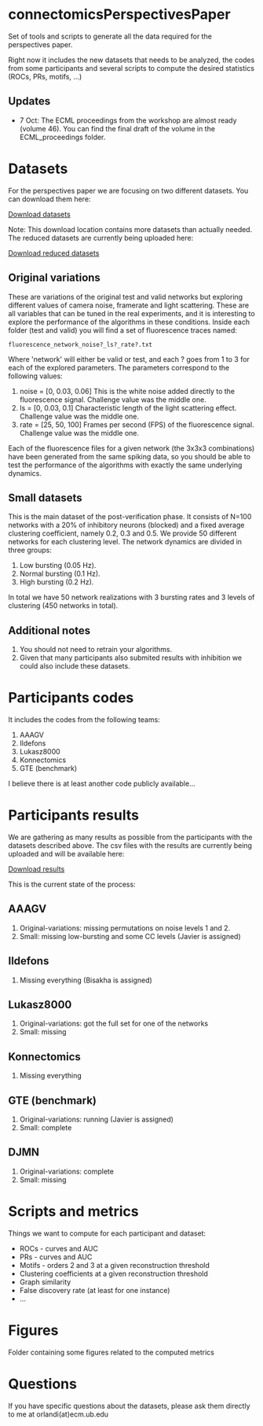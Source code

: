 connectomicsPerspectivesPaper
=============================
Set of tools and scripts to generate all the data required for the perspectives paper.

Right now it includes the new datasets that needs to be analyzed, the codes from some participants and several scripts to compute the desired statistics (ROCs, PRs, motifs, ...)


Updates
-------
* 7 Oct: The ECML proceedings from the workshop are almost ready (volume 46). You can find the final draft of the volume in the ECML_proceedings folder.


Datasets
========
For the perspectives paper we are focusing on two different datasets. You can download them here:

[Download datasets](https://www.dropbox.com/sh/gibx9hz0p4u46ts/AABjgtXS6yNZkXWLIimHOduXa?dl=0)

Note: This download location contains more datasets than actually needed. The reduced datasets are currently being uploaded here:

[Download reduced datasets](https://www.dropbox.com/sh/0jrxowrhuntgmnb/AADWyFB_nQ0AdAC9cYEWIlCTa?dl=0)

Original variations
-------------------
These are variations of the original test and valid networks but exploring different values of camera noise, framerate and light scattering. These are all variables that can be tuned in the real experiments, and it is interesting to explore the performance of the algorithms in these conditions.
Inside each folder (test and valid) you will find a set of fluorescence traces named:

    fluorescence_network_noise?_ls?_rate?.txt

Where 'network' will either be valid or test, and each ? goes from 1 to 3 for each of the explored parameters. The parameters correspond to the following values:

1. noise = [0, 0.03, 0.06] This is the white noise added directly to the fluorescence signal. Challenge value was the middle one.
2. ls = [0, 0.03, 0.1] Characteristic length of the light scattering effect. Challenge value was the middle one.
3. rate = [25, 50, 100] Frames per second (FPS) of the fluorescence signal. Challenge value was the middle one.

Each of the fluorescence files for a given network (the 3x3x3 combinations) have been generated from the same spiking data, so you should be able to test the performance of the algorithms with exactly the same underlying dynamics.


Small datasets
--------------
This is the main dataset of the post-verification phase. It consists of N=100 networks with a 20% of inhibitory neurons (blocked) and a fixed average clustering coefficient, namely 0.2, 0.3 and 0.5. We provide 50 different networks for each clustering level. The network dynamics are divided in three groups: 

1. Low bursting (0.05 Hz). 
2. Normal bursting (0.1 Hz). 
3. High bursting (0.2 Hz).

In total we have 50 network realizations with 3 bursting rates and 3 levels of clustering (450 networks in total).

Additional notes
----------------
1. You should not need to retrain your algorithms.
2. Given that many participants also submited results with inhibition we could also include these datasets.


Participants codes
==================
It includes the codes from the following teams:

1. AAAGV
2. Ildefons
3. Lukasz8000
4. Konnectomics
5. GTE (benchmark)

I believe there is at least another code publicly available... 

Participants results
====================
We are gathering as many results as possible from the participants with the datasets described above. The csv files with the results are currently being uploaded and will be available here:

[Download results](https://www.dropbox.com/sh/6vo2mcuq22odhtq/AAD1PyUiNOkeMerm7n90qS4fa?dl=0)

This is the current state of the process:

AAAGV
-----
1. Original-variations: missing permutations on noise levels 1 and 2.
2. Small: missing low-bursting and some CC levels (Javier is assigned)

Ildefons
--------
1. Missing everything (Bisakha is assigned)

Lukasz8000
----------
1. Original-variations: got the full set for one of the networks
2. Small: missing

Konnectomics
------------
1. Missing everything

GTE (benchmark)
---------------
1. Original-variations: running (Javier is assigned)
2. Small: complete

DJMN
----
1. Original-variations: complete
2. Small: missing


Scripts and metrics
===================
Things we want to compute for each participant and dataset:

* ROCs - curves and AUC
* PRs - curves and AUC
* Motifs - orders 2 and 3 at a given reconstruction threshold
* Clustering coefficients at a given reconstruction threshold
* Graph similarity
* False discovery rate (at least for one instance)
* ...

Figures
=======
Folder containing some figures related to the computed metrics

Questions
==========
If you have specific questions about the datasets, please ask them directly to me at orlandi(at)ecm.ub.edu



